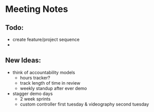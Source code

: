 
# Meeting Notes

## Todo: 
- create feature/project sequence
- 

## New Ideas:
- think of accountability models
    - hours tracker?
    - track length of time in review
    - weekly standup after ever demo
- stagger demo days
    - 2 week sprints
    - custom controller first tuesday & videography second tuesday